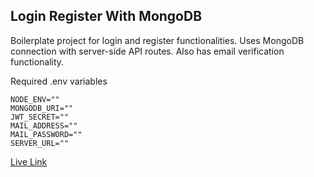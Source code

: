 ## Login Register With MongoDB

Boilerplate project for login and register functionalities. Uses MongoDB connection with server-side API routes. Also has email verification functionality.

Required .env variables

```
NODE_ENV=""
MONGODB_URI=""
JWT_SECRET=""
MAIL_ADDRESS=""
MAIL_PASSWORD=""
SERVER_URL=""
```

[Live Link](https://next-login-register-mongodb.vercel.app/)
